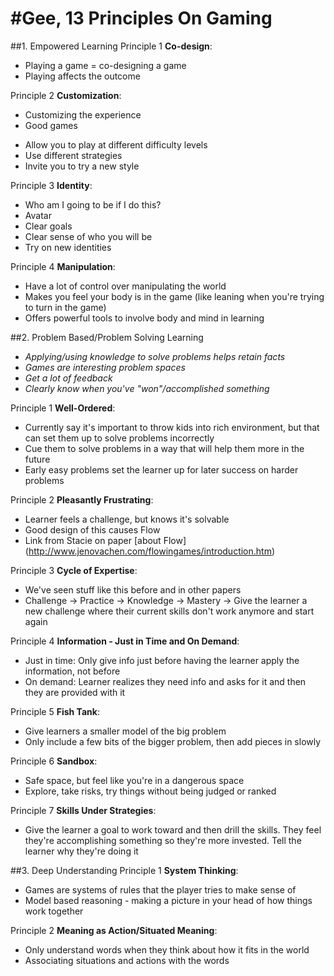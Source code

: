 #Gee, 13 Principles On Gaming
=======================

##1. Empowered Learning
Principle 1 **Co-design**:
* Playing a game = co-designing a game
* Playing affects the outcome

Principle 2 **Customization**:
* Customizing the experience
* Good games 
 - Allow you to play at different difficulty levels
 - Use different strategies
 - Invite you to try a new style

Principle 3 **Identity**:
* Who am I going to be if I do this?
* Avatar
* Clear goals
* Clear sense of who you will be
* Try on new identities

Principle 4 **Manipulation**:
* Have a lot of control over manipulating the world
* Makes you feel your body is in the game (like leaning when you're trying to turn in the game)
* Offers powerful tools to involve body and mind in learning

##2. Problem Based/Problem Solving Learning
* _Applying/using knowledge to solve problems helps retain facts_
* _Games are interesting problem spaces_
* _Get a lot of feedback_
* _Clearly know when you've "won"/accomplished something_

Principle 1 **Well-Ordered**:
* Currently say it's important to throw kids into rich environment, but that can set them up to solve problems incorrectly
* Cue them to solve problems in a way that will help them more in the future
* Early easy problems set the learner up for later success on harder problems

Principle 2 **Pleasantly Frustrating**:
* Learner feels a challenge, but knows it's solvable
* Good design of this causes Flow
* Link from Stacie on paper [about Flow] (http://www.jenovachen.com/flowingames/introduction.htm)

Principle 3 **Cycle of Expertise**:
* We've seen stuff like this before and in other papers
* Challenge -> Practice -> Knowledge -> Mastery -> Give the learner a new challenge where their current skills don't work anymore and start again

Principle 4 **Information - Just in Time and On Demand**:
* Just in time: Only give info just before having the learner apply the information, not before
* On demand: Learner realizes they need info and asks for it and then they are provided with it

Principle 5 **Fish Tank**:
* Give learners a smaller model of the big problem
* Only include a few bits of the bigger problem, then add pieces in slowly

Principle 6 **Sandbox**:
* Safe space, but feel like you're in a dangerous space
* Explore, take risks, try things without being judged or ranked

Principle 7 **Skills Under Strategies**:
* Give the learner a goal to work toward and then drill the skills. They feel they're accomplishing something so they're more invested. Tell the learner why they're doing it

##3. Deep Understanding
Principle 1 **System Thinking**:
* Games are systems of rules that the player tries to make sense of
* Model based reasoning - making a picture in your head of how things work together

Principle 2 **Meaning as Action/Situated Meaning**:
* Only understand words when they think about how it fits in the world
* Associating situations and actions with the words
